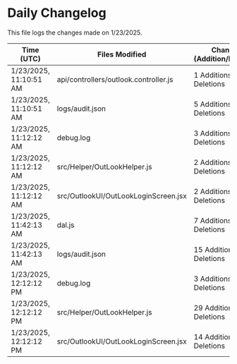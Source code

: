 # Daily Changelog

This file logs the changes made on 1/23/2025.

| Time (UTC)             | Files Modified                    | Changes (Addition/Deletion) |
|------------------------|-----------------------------------|-----------------------------|
| 1/23/2025, 11:10:51 AM | api/controllers/outlook.controller.js | 1 Additions & 1 Deletions |
| 1/23/2025, 11:10:51 AM | logs/audit.json | 5 Additions & 5 Deletions |
| 1/23/2025, 11:12:12 AM | debug.log | 3 Additions & 0 Deletions|
| 1/23/2025, 11:12:12 AM | src/Helper/OutLookHelper.js | 2 Additions & 1 Deletions|
| 1/23/2025, 11:12:12 AM | src/OutlookUI/OutLookLoginScreen.jsx | 2 Additions & 0 Deletions|
| 1/23/2025, 11:42:13 AM | dal.js | 7 Additions & 9 Deletions|
| 1/23/2025, 11:42:13 AM | logs/audit.json | 15 Additions & 15 Deletions|
| 1/23/2025, 12:12:12 PM | debug.log | 3 Additions & 0 Deletions|
| 1/23/2025, 12:12:12 PM | src/Helper/OutLookHelper.js | 29 Additions & 4 Deletions|
| 1/23/2025, 12:12:12 PM | src/OutlookUI/OutLookLoginScreen.jsx | 14 Additions & 5 Deletions|
